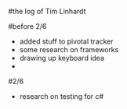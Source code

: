 #the log of Tim Linhardt

#before 2/6
* added stuff to pivotal tracker
* some research on frameworks
* drawing up keyboard idea
* 
#2/6
* research on testing for c#